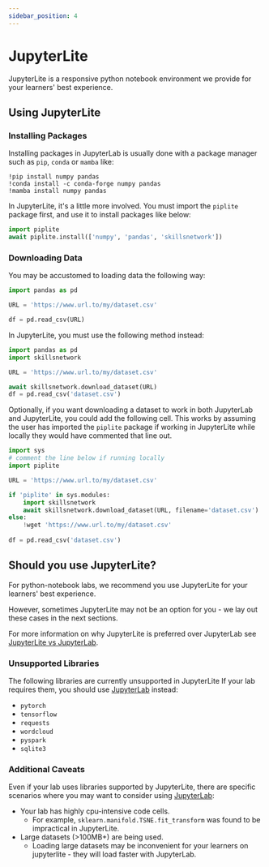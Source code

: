 ```yaml
---
sidebar_position: 4
---
```


# JupyterLite

JupyterLite is a responsive python notebook environment we provide for your learners' best experience.

## Using JupyterLite

### Installing Packages

Installing packages in JupyterLab is usually done with a package manager such as `pip`, `conda` or `mamba` like:

```
!pip install numpy pandas
!conda install -c conda-forge numpy pandas
!mamba install numpy pandas
```

In JupyterLite, it's a little more involved. You must import the `piplite` package first, and use it to install packages like below:

```python
import piplite
await piplite.install(['numpy', 'pandas', 'skillsnetwork'])
```

### Downloading Data

You may be accustomed to loading data the following way:

```python
import pandas as pd

URL = 'https://www.url.to/my/dataset.csv'

df = pd.read_csv(URL)
```

In JupyterLite, you must use the following method instead:

```python
import pandas as pd
import skillsnetwork

URL = 'https://www.url.to/my/dataset.csv'

await skillsnetwork.download_dataset(URL)
df = pd.read_csv('dataset.csv')
```

Optionally, if you want downloading a dataset to work in both JupyterLab and JupyterLite, you could add the following cell. This works by assuming the user has imported the `piplite` package if working in JupyterLite while locally they would have commented that line out. 

```python
import sys
# comment the line below if running locally
import piplite 

URL = 'https://www.url.to/my/dataset.csv'

if 'piplite' in sys.modules:
    import skillsnetwork
    await skillsnetwork.download_dataset(URL, filename='dataset.csv')
else:
    !wget 'https://www.url.to/my/dataset.csv'
    
df = pd.read_csv('dataset.csv')
```

## Should you use JupyterLite?

For python-notebook labs, we recommend you use JupyterLite for your learners' best experience.

However, sometimes JupyterLite may not be an option for you - we lay out these cases in the next sections.

For more information on why JupyterLite is preferred over JupyterLab see [JupyterLite vs JupyterLab](./jupyterlite-vs-jupyterlab).

<!-- ### Supported libraries

Many popular python science libraries are compadible with JupyterLite:
 - `numpy`
 - `sklearn`
 - `scipy`
 - `pandas`
 - `matplotlib`
 - `plotly`
 - `seaborn`
 - And many more -->

### Unsupported Libraries

The following libraries are currently unsupported in JupyterLite
If your lab requires them, you should use [JupyterLab](./jupyterlab) instead:

 - `pytorch`
 - `tensorflow`
 - `requests`
 - `wordcloud`
 - `pyspark`
 - `sqlite3`

### Additional Caveats

Even if your lab uses libraries supported by JupyterLite, there are specific scenarios where you may want to consider using [JupyterLab](./jupyterlab):

 - Your lab has highly cpu-intensive code cells.
   - For example, `sklearn.manifold.TSNE.fit_transform` was found to be impractical in JupyterLite.
 - Large datasets (>100MB+) are being used.
   - Loading large datasets may be inconvenient for your learners on jupyterlite - they will load faster with JupyterLab.
